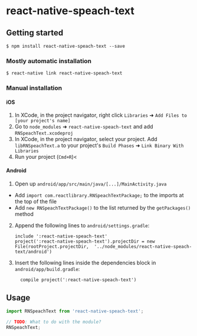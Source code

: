 
# react-native-speach-text

## Getting started

`$ npm install react-native-speach-text --save`

### Mostly automatic installation

`$ react-native link react-native-speach-text`

### Manual installation


#### iOS

1. In XCode, in the project navigator, right click `Libraries` ➜ `Add Files to [your project's name]`
2. Go to `node_modules` ➜ `react-native-speach-text` and add `RNSpeachText.xcodeproj`
3. In XCode, in the project navigator, select your project. Add `libRNSpeachText.a` to your project's `Build Phases` ➜ `Link Binary With Libraries`
4. Run your project (`Cmd+R`)<

#### Android

1. Open up `android/app/src/main/java/[...]/MainActivity.java`
  - Add `import com.reactlibrary.RNSpeachTextPackage;` to the imports at the top of the file
  - Add `new RNSpeachTextPackage()` to the list returned by the `getPackages()` method
2. Append the following lines to `android/settings.gradle`:
  	```
  	include ':react-native-speach-text'
  	project(':react-native-speach-text').projectDir = new File(rootProject.projectDir, 	'../node_modules/react-native-speach-text/android')
  	```
3. Insert the following lines inside the dependencies block in `android/app/build.gradle`:
  	```
      compile project(':react-native-speach-text')
  	```

## Usage
```javascript
import RNSpeachText from 'react-native-speach-text';

// TODO: What to do with the module?
RNSpeachText;
```
  